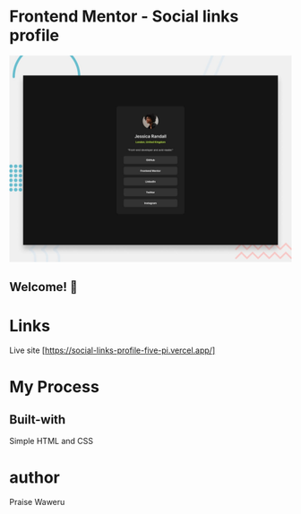 # Frontend Mentor - Social links profile

![Design preview for the Social links profile coding challenge](./preview.jpg)

## Welcome! 👋

# Links
Live site [https://social-links-profile-five-pi.vercel.app/]

# My Process
## Built-with
Simple HTML and CSS

# author
Praise Waweru